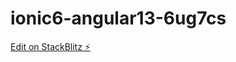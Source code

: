 # ionic6-angular13-6ug7cs

[Edit on StackBlitz ⚡️](https://stackblitz.com/edit/ionic6-angular13-6ug7cs)
